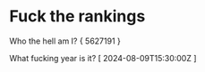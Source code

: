 # Fuck the rankings

Who the hell am I?
{ 5627191 }

What fucking year is it?
[ 2024-08-09T15:30:00Z ]
